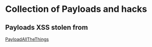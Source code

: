 # Collection of Payloads and hacks

## Payloads XSS stolen from
[PayloadAllTheThings](https://github.com/swisskyrepo/PayloadsAllTheThings/tree/master/XSS%20Injection)
